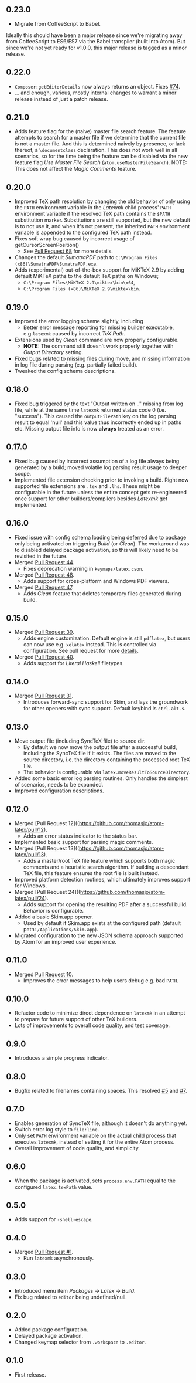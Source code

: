 ## 0.23.0
* Migrate from CoffeeScript to Babel.

Ideally this should have been a major release since we're migrating away
from CoffeeScript to ES6/ES7 via the Babel transpiler (built into Atom). But
since we're not yet ready for v1.0.0, this major release is tagged as a
minor release.

## 0.22.0
* `Composer:getEditorDetails` now always returns an object.
  Fixes [\#74](https://github.com/thomasjo/atom-latex/issues/74).
* ... and enough, various, mostly internal changes to warrant a minor release instead of just a patch release.

## 0.21.0
* Adds feature flag for the (naive) master file search feature. The feature
  attempts to search for a master file if we determine that the current file
  is not a master file. And this is determined naively by presence, or lack
  thereof, a `\documentclass` declaration. This does not work well in all
  scenarios, so for the time being the feature can be disabled via the new
  feature flag *Use Master File Search* (`atom.useMasterFileSearch`).
  NOTE: This does not affect the *Magic Comments* feature.

## 0.20.0
* Improved TeX path resolution by changing the old behavior of only using the
  `PATH` environment variable in the *Latexmk* child process' `PATH` environment
  variable if the resolved TeX path contains the `$PATH` substitution marker.
  Substitutions are still supported, but the new default is to not use it,
  and when it's not present, the inherited `PATH` environment variable is
  appended to the configured TeX path instead.
* Fixes soft wrap bug caused by incorrect usage of getCursorScreenPosition()
  * See [Pull Request 68](https://github.com/thomasjo/atom-latex/pull/68)
    for more details.
* Changes the default *SumatraPDF* path to
  `C:\Program Files (x86)\SumatraPDF\SumatraPDF.exe`.
* Adds (experimental) out-of-the-box support for MiKTeX 2.9 by adding default
  MiKTeX paths to the default TeX paths on Windows;
  * `C:\Program Files\MiKTeX 2.9\miktex\bin\x64`,
  * `C:\Program Files (x86)\MiKTeX 2.9\miktex\bin`.

## 0.19.0
* Improved the error logging scheme slightly, including
  * Better error message reporting for missing builder executable,
    e.g.`latexmk` caused by incorrect *TeX Path*.
* Extensions used by *Clean* command are now properly configurable.
  * **NOTE:** The command still doesn't work properly together with
    *Output Directory* setting.
* Fixed bugs related to missing files during move, and missing information in
  log file during parsing (e.g. partially failed build).
* Tweaked the config schema descriptions.

## 0.18.0
* Fixed bug triggered by the text "Output written on .." missing from log file,
  while at the same time `latexmk` returned status code 0 (i.e. "success").
  This caused the `outputFilePath` key on the log parsing result to equal 'null'
  and this value thus incorrectly ended up in paths etc. Missing output file
  info is now **always** treated as an error.

## 0.17.0
* Fixed bug caused by incorrect assumption of a log file always being generated
  by a build; moved volatile log parsing result usage to deeper scope.
* Implemented file extension checking prior to invoking a build.
  Right now supported file extensions are `.tex` and `.lhs`. These might be
  configurable in the future unless the entire concept gets re-engineered once
  support for other builders/compilers besides *Latexmk* get implemented.

## 0.16.0
* Fixed issue with config schema loading being deferred due to package only
  being activated on triggering *Build* (or *Clean*). The workaround was to
  disabled delayed package activation, so this will likely need to be revisited
  in the future.
* Merged [Pull Request 44](https://github.com/thomasjo/atom-latex/pull/44).
  * Fixes deprecation warning in `keymaps/latex.cson`.
* Merged [Pull Request 48](https://github.com/thomasjo/atom-latex/pull/48).
  * Adds support for cross-platform and Windows PDF viewers.
* Merged [Pull Request 47](https://github.com/thomasjo/atom-latex/pull/47).
  * Adds *Clean* feature that deletes temporary files generated during build.

## 0.15.0
* Merged [Pull Request 39](https://github.com/thomasjo/atom-latex/pull/39).
  * Adds engine customization. Default engine is still `pdflatex`, but users can
    now use e.g. `xelatex` instead. This is controlled via configuration.
    See pull request for more [details](https://github.com/thomasjo/atom-latex/commit/42e7c05fd413443d3a2653824d6581bd4601c1b8).
* Merged [Pull Request 40](https://github.com/thomasjo/atom-latex/pull/40).
  * Adds support for *Literal Haskell* filetypes.

## 0.14.0
* Merged [Pull Request 31](https://github.com/thomasjo/atom-latex/pull/31).
  * Introduces forward-sync support for Skim, and lays the groundwork for other
    openers with sync support. Default keybind is `ctrl-alt-s`.

## 0.13.0
* Move output file (including SyncTeX file) to source dir.
  * By default we now move the output file after a successful build, including
    the SyncTeX file if it exists. The files are moved to the source directory,
    i.e. the directory containing the processed root TeX file.
  * The behavior is configurable via `latex.moveResultToSourceDirectory`.
* Added some basic error log parsing routines. Only handles the simplest of
  scenarios, needs to be expanded.
* Improved configuration descriptions.

## 0.12.0
* Merged [Pull Request 12]((https://github.com/thomasjo/atom-latex/pull/12).
  * Adds an error status indicator to the status bar.
* Implemented basic support for parsing magic comments.
* Merged [Pull Request 13]((https://github.com/thomasjo/atom-latex/pull/13).
  * Adds a master/root TeX file feature which supports both magic comments and a
    heuristic search algorithm. If building a descendant TeX file, this feature
    ensures the root file is built instead.
* Improved platform detection routines, which ultimately improves support for
  Windows.
* Merged [Pull Request 24]((https://github.com/thomasjo/atom-latex/pull/24).
  * Adds support for opening the resulting PDF after a successful build.
    Behavior is configurable.
* Added a basic Skim.app opener.
  * Used by default if Skim.app exists at the configured path (default path:
    `/Applications/Skim.app`).
* Migrated configuration to the new JSON schema approach supported by Atom for
  an improved user experience.

## 0.11.0
* Merged [Pull Request 10](https://github.com/thomasjo/atom-latex/pull/10).
  * Improves the error messages to help users debug e.g. bad `PATH`.

## 0.10.0
* Refactor code to minimize direct dependence on `latexmk` in an attempt
  to prepare for future support of other TeX builders.
* Lots of improvements to overall code quality, and test coverage.

## 0.9.0
* Introduces a simple progress indicator.

## 0.8.0
* Bugfix related to filenames containing spaces.
  This resolved [#5](https://github.com/thomasjo/atom-latex/issues/5)
  and [#7](https://github.com/thomasjo/atom-latex/issues/7).

## 0.7.0
* Enables generation of SyncTeX file, although it doesn't do anything yet.
* Switch error log style to `file:line`.
* Only set `PATH` environment variable on the actual child process that
  executes `latexmk`, instead of setting it for the entire Atom process.
* Overall improvement of code quality, and simplicity.

## 0.6.0
* When the package is activated, sets `process.env.PATH` equal to the
  configured `latex.texPath` value.

## 0.5.0
* Adds support for `-shell-escape`.

## 0.4.0
* Merged [Pull Request #1](https://github.com/thomasjo/atom-latex/pull/1).
  * Run `latexmk` asynchronously.

## 0.3.0
* Introduced menu item _Packages &rarr; Latex &rarr; Build_.
* Fix bug related to `editor` being undefined/null.

## 0.2.0
* Added package configuration.
* Delayed package activation.
* Changed keymap selector from `.workspace` to `.editor`.

## 0.1.0
* First release.
